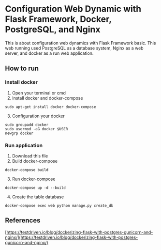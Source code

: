 # Configuration Web Dynamic with Flask Framework, Docker, PostgreSQL, and Nginx
This is about configuration web dynamics with Flask Framework basic. This web running used PostgreSQL as a database system, Nginx as a web server, and docker as a run web application.

## How to run
### Install docker
1. Open your terminal or cmd
2. Install docker and docker-compose
```
sudo apt-get install docker docker-compose
```
3. Configuration your docker
```
sudo groupadd docker
sudo usermod -aG docker $USER
newgrp docker
```
### Run application
1. Download this file
2. Build docker-compose
```
docker-compose build
```
3. Run docker-compose
```
docker-compose up -d --build
```
4. Create the table database
```
docker-compose exec web python manage.py create_db
```
## References
[https://testdriven.io/blog/dockerizing-flask-with-postgres-gunicorn-and-nginx/](https://testdriven.io/blog/dockerizing-flask-with-postgres-gunicorn-and-nginx/)
